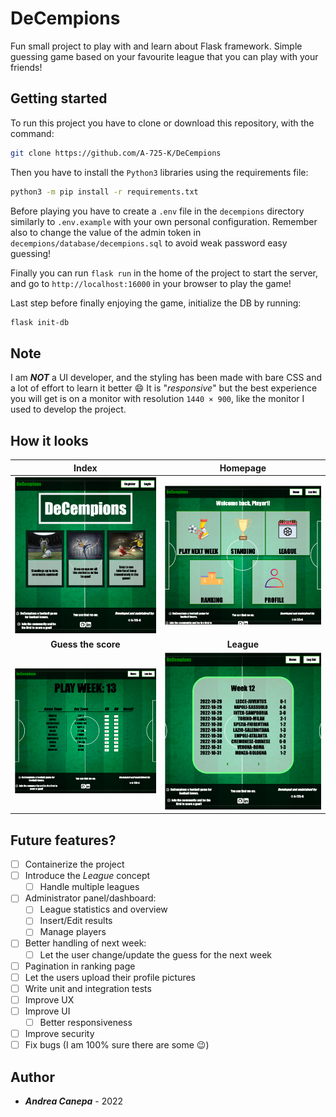 # DeCempions
Fun small project to play with and learn about Flask framework. Simple guessing game based on your favourite league that you can play with your friends!

## Getting started
To run this project you have to clone or download this repository, with the command:
```bash
git clone https://github.com/A-725-K/DeCempions
```
Then you have to install the `Python3` libraries using the requirements file:
```bash
python3 -m pip install -r requirements.txt
```
Before playing you have to create a `.env` file in the `decempions` directory similarly to `.env.example` with your own personal configuration. Remember also to change the value of the admin token in `decempions/database/decempions.sql` to avoid weak password easy guessing!

Finally you can run `flask run` in the home of the project to start the server, and go to `http://localhost:16000` in your browser to play the game!

Last step before finally enjoying the game, initialize the DB by running:
```bash
flask init-db
```

## Note
I am ***NOT*** a UI developer, and the styling has been made with bare CSS and a lot of effort to learn it better :smile: It is "*responsive*" but the best experience you will get is on a monitor with resolution `1440 × 900`, like the monitor I used to develop the project.

## How it looks
| **Index** | **Homepage** |
| :-: | :-: |
| ![](img/index.png) | ![](img/home.png) |
| **Guess the score** | **League** |
| ![](img/play.png) | ![](img/league.png) |

## Future features?
- [ ] Containerize the project
- [ ] Introduce the *League* concept
  - [ ] Handle multiple leagues
- [ ] Administrator panel/dashboard:
  - [ ] League statistics and overview
  - [ ] Insert/Edit results
  - [ ] Manage players
- [ ] Better handling of next week:
  - [ ] Let the user change/update the guess for the next week
- [ ] Pagination in ranking page
- [ ] Let the users upload their profile pictures
- [ ] Write unit and integration tests
- [ ] Improve UX
- [ ] Improve UI
  - [ ] Better responsiveness
- [ ] Improve security
- [ ] Fix bugs (I am 100% sure there are some :wink:)

## Author

* ***Andrea Canepa*** - 2022
